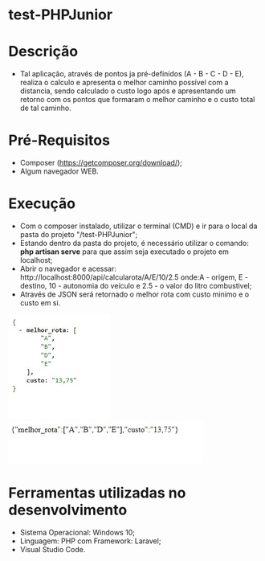 # test-PHPJunior
 
# Descrição
- Tal aplicação, através de pontos ja pré-definidos (A - B - C - D - E), realiza o calculo e apresenta o melhor caminho possível com a distancia, sendo calculado o custo logo após e apresentando um retorno com os pontos que formaram o melhor caminho e o custo total de tal caminho.

 
# Pré-Requisitos
- Composer (https://getcomposer.org/download/);
- Algum navegador WEB.

# Execução
- Com o composer instalado, utilizar o terminal (CMD) e ir para o local da pasta do projeto "/test-PHPJunior";
- Estando dentro da pasta do projeto, é necessário utilizar o comando: **php artisan serve** para que assim seja executado o projeto em localhost;
- Abrir o navegador e acessar: http://localhost:8000/api/calcularota/A/E/10/2.5 onde:A - origem, E - destino, 10 - autonomia do veículo e 2.5 - o valor do litro combustivel;
- Através de JSON será retornado o melhor rota com custo minimo e o custo em si.

![](/funcionando1.jpg)     ![](/funcionando2.jpg)


# Ferramentas utilizadas no desenvolvimento
- Sistema Operacional: Windows 10;
- Linguagem: PHP com Framework: Laravel;
- Visual Studio Code.
